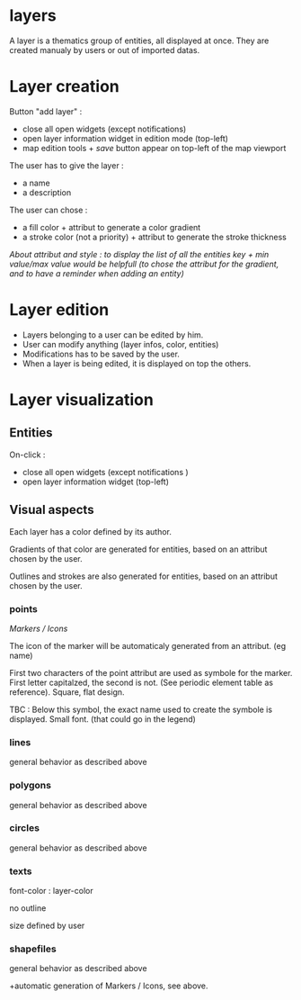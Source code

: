 layers
======

A layer is a thematics group of entities, all displayed at once.
They are created manualy by users or out of imported datas.



# Layer creation

Button "add layer" :
- close all open widgets (except notifications) 
- open layer information widget in edition mode (top-left) 
- map edition tools + *save* button appear on top-left of the map viewport

The user has to give the layer : 

- a name
- a description

The user can chose : 

- a fill color + attribut to generate a color gradient
- a stroke color (not a priority) + attribut to generate the stroke thickness


*About attribut and style : to display the list of all the entities key + min value/max value would be helpfull (to chose the attribut for the gradient, and to have a reminder when adding an entity)* 

# Layer edition

- Layers belonging to a user can be edited by him.
- User can modify anything (layer infos, color, entities)
- Modifications has to be saved by the user.
- When a layer is being edited, it is displayed on top the others.


# Layer visualization


## Entities

On-click : 
- close all open widgets (except notifications ) 
- open layer information widget (top-left) 

## Visual aspects

Each layer has a color defined by its author.

Gradients of that color are generated for entities, based on an attribut chosen by the user.

Outlines and strokes are also generated for entities, based on an attribut chosen by the user.


### points 

*Markers / Icons*

The icon of the marker will be automaticaly generated from an attribut. (eg name)

First two characters of the point attribut are used as symbole for the marker. 
First letter capitalzed, the second is not. (See periodic element table as reference).
Square, flat design.


TBC : Below this symbol, the exact name used to create the symbole is displayed. Small font. 
(that could go in the legend)


### lines 

general behavior as described above

### polygons 

general behavior as described above

### circles

general behavior as described above

### texts

font-color : layer-color

no outline

size defined by user


### shapefiles 

general behavior as described above

+automatic generation of Markers / Icons, see above.















